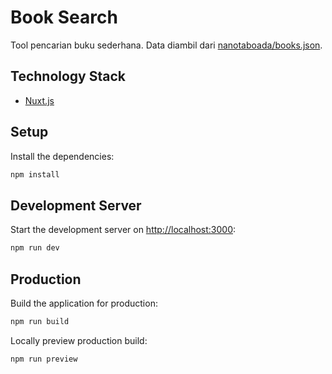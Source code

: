 # Book Search

Tool pencarian buku sederhana. Data diambil dari [nanotaboada/books.json](https://gist.githubusercontent.com/nanotaboada/6396437/raw/855dd84436be2c86e192abae2ac605743fc3a127/books.json).

## Technology Stack
- [Nuxt.js](https://nuxt.com)

## Setup

Install the dependencies:

```bash
npm install
```

## Development Server

Start the development server on [http://localhost:3000](http://localhost:3000):

```bash
npm run dev
```

## Production

Build the application for production:

```bash
npm run build
```

Locally preview production build:

```bash
npm run preview
```
